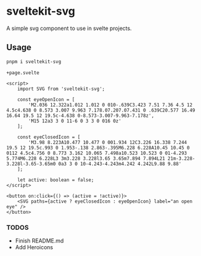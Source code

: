 # sveltekit-svg

<!-- [![NPM version](https://img.shields.io/npm/v/standard-version.svg)](https://www.npmjs.com/package/standard-version) -->

A simple svg component to use in svelte projects.

## Usage

```bash
pnpm i sveltekit-svg
```

`+page.svelte`

```svelte
<script>
	import SVG from 'sveltekit-svg';

	const eyeOpenIcon = [
		'M2.036 12.322a1.012 1.012 0 010-.639C3.423 7.51 7.36 4.5 12 4.5c4.638 0 8.573 3.007 9.963 7.178.07.207.07.431 0 .639C20.577 16.49 16.64 19.5 12 19.5c-4.638 0-8.573-3.007-9.963-7.178z',
		'M15 12a3 3 0 11-6 0 3 3 0 016 0z'
	];

	const eyeClosedIcon = [
		'M3.98 8.223A10.477 10.477 0 001.934 12C3.226 16.338 7.244 19.5 12 19.5c.993 0 1.953-.138 2.863-.395M6.228 6.228A10.45 10.45 0 0112 4.5c4.756 0 8.773 3.162 10.065 7.498a10.523 10.523 0 01-4.293 5.774M6.228 6.228L3 3m3.228 3.228l3.65 3.65m7.894 7.894L21 21m-3.228-3.228l-3.65-3.65m0 0a3 3 0 10-4.243-4.243m4.242 4.242L9.88 9.88'
	];

	let active: boolean = false;
</script>

<button on:click={() => (active = !active)}>
	<SVG paths={active ? eyeClosedIcon : eyeOpenIcon} label="an open eye" />
</button>
```

### TODOS

- Finish README.md
- Add Heroicons
